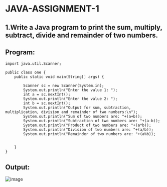 # JAVA-ASSIGNMENT-1
## 1.Write a Java program to print the sum, multiply, subtract, divide and remainder of two numbers.
## Program:
```
import java.util.Scanner;

public class one {
    public static void main(String[] args) {

        Scanner sc = new Scanner(System.in);
        System.out.println("Enter the value 1: ");
        int a = sc.nextInt();
        System.out.println("Enter the value 2: ");
        int b = sc.nextInt();
        System.out.println("Output for sum, subtraction, multiplication, division and remainder of two numbers:\n");
        System.out.println("Sum of two numbers are: "+(a+b));
        System.out.println("Subtraction of two numbers are: "+(a-b));
        System.out.println("Product of two numbers are: "+(a*b));
        System.out.println("Division of two numbers are: "+(a/b));
        System.out.println("Remainder of two numbers are: "+(a%b));


    }
}
```
## Output:
![image](https://user-images.githubusercontent.com/93434149/224461653-0131c3b5-6bcc-42aa-a3a2-df01934c80e8.png)
